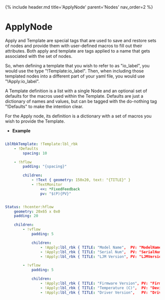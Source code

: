 {% include header.md title='ApplyNode' parent='Nodes' nav_order=2 %}
<a id="ApplyNode"></a>

# ApplyNode

Apply and Template are special tags that are used to save and restore sets of nodes and provide
them with user-defined macros to fill out their attributes. Both apply and template are tags applied
to a name that gets associated with the set of nodes. 

So, when defining a template that you wish to refer to as "io_label", you would use the type 
"!Template:io_label". Then, when including those templated nodes into a different part of your
yaml file, you would use "!Apply:io_label".

A Template definition is a list with a single Node and an optional set of defaults for the macros used
within the Template. Defaults are just a dictionary of names and values, but can be tagged with the do-nothing 
tag "!Defaults" to make the intention clear. 

For the Apply node, its definition is a dictionary with a set of macros you wish to provide the Template.

* **Example**

```yaml

LblRbkTemplate: !Template:lbl_rbk
    - !Defaults
        spacing: 10

    - !hflow
        padding: "{spacing}"

        children:
            - !Text { geometry: 150x20, text: "{TITLE}" }
            - !TextMonitor
                <<: *FixedFeedback
                pv: "$(P){PV}"


Status: !hcenter:hflow
    geometry: 20x65 x 0x0
    padding: 20

    children:
        - !vflow
            padding: 5

            children:
                - !Apply:lbl_rbk { TITLE: "Model Name",  PV: "ModelName" }
                - !Apply:lbl_rbk { TITLE: "Serial Num",  PV: "SerialNumber" }                            
                - !Apply:lbl_rbk { TITLE: "LJM Version", PV: "LJMVersion" }

        - !vflow
            padding: 5

            children:
                - !Apply:lbl_rbk { TITLE: "Firmware Version", PV: "FirmwareVersion" }                    
                - !Apply:lbl_rbk { TITLE: "Temperature (C)",  PV: "DeviceTemperature" }
                - !Apply:lbl_rbk { TITLE: "Driver Version",   PV: "DriverVersion" }

```

